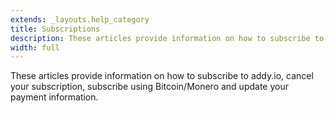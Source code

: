 ```yaml
---
extends: _layouts.help_category
title: Subscriptions
description: These articles provide information on how to subscribe to addy.io, cancel your subscription, subscribe using Bitcoin/Monero and update your payment information.
width: full
---
```


These articles provide information on how to subscribe to addy.io, cancel your subscription, subscribe using Bitcoin/Monero and update your payment information.
